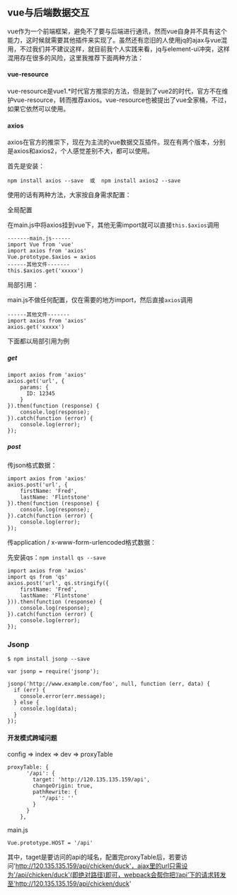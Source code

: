 ## vue与后端数据交互

vue作为一个前端框架，避免不了要与后端进行通讯，然而vue自身并不具有这个能力，这时候就需要其他插件来实现了。虽然还有恋旧的人使用jq的ajax与vue混用，不过我们并不建议这样，就目前我个人实践来看，jq与element-ui冲突，这样混用存在很多的风险，这里我推荐下面两种方法：

#### vue-resource

vue-resource是vue1.*时代官方推崇的方法，但是到了vue2的时代，官方不在维护vue-resource，转而推荐axios。vue-resource也被提出了vue全家桶，不过，如果它依然可以使用。

#### axios

axios在官方的推崇下，现在为主流的vue数据交互插件。现在有两个版本，分别是axios和axios2，个人感觉差别不大，都可以使用。

首先是安装：

```
npm install axios --save  或  npm install axios2 --save
```

使用的话有两种方法，大家按自身需求配置：

全局配置

在main.js中将axios挂到vue下，其他无需import就可以直接`this.$axios`调用

```
-------main.js------
import Vue from 'vue'
import axios from 'axios'
Vue.prototype.$axios = axios
------其他文件-------
this.$axios.get('xxxxx')
```

局部引用：

main.js不做任何配置，仅在需要的地方import，然后直接`axios`调用

```
------其他文件-------
import axios from 'axios'
axios.get('xxxxx')
```

下面都以局部引用为例

##### get

```
import axios from 'axios'
axios.get('url', {
    params: {
      ID: 12345
    }
}).then(function (response) {
    console.log(response);
}).catch(function (error) {
    console.log(error);
});
```

##### post

传json格式数据：

```
import axios from 'axios'
axios.post('url', {
    firstName: 'Fred',
    lastName: 'Flintstone'
}).then(function (response) {
    console.log(response);
}).catch(function (error) {
    console.log(error);
});
```

传application / x-www-form-urlencoded格式数据：

先安装qs：`npm install qs --save`

```
import axios from 'axios'
import qs from 'qs'
axios.post('url', qs.stringify({
    firstName: 'Fred',
    lastName: 'Flintstone'
})).then(function (response) {
    console.log(response);
}).catch(function (error) {
    console.log(error);
});
```
### Jsonp

```
$ npm install jsonp --save
```

```
var jsonp = require('jsonp');

jsonp('http://www.example.com/foo', null, function (err, data) {
  if (err) {
    console.error(err.message);
  } else {
    console.log(data);
  }
});
```

#### 开发模式跨域问题

config => index => dev => proxyTable

```
proxyTable: {
      '/api': {
        target: 'http://120.135.135.159/api',
        changeOrigin: true,
        pathRewrite: {
          '^/api': ''
        }
      }
    },
```

main.js

```
Vue.prototype.HOST = '/api'
```

其中，taget是要访问的api的域名，配置完proxyTable后，若要访问'http://120.135.135.159/api/chicken/duck'，ajax里的url只需设为'/api/chicken/duck'(即绝对路径)即可，webpack会帮你把‘/api’下的请求转发至'http://120.135.135.159/api/chicken/duck'